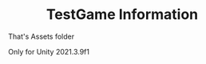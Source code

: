 <h1 align="center" color=blue> TestGame Information </h1> 
<ol>That's Assets folder</ol>
<ol>Only for Unity 2021.3.9f1</ol>
